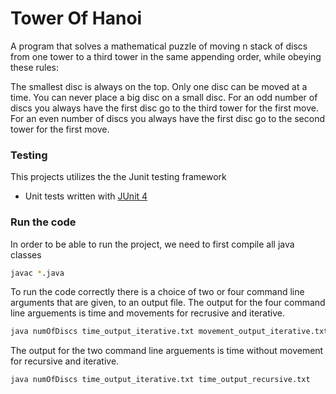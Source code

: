# Tower Of Hanoi
A program that solves a mathematical puzzle of moving n stack of discs from one tower to a third tower in the same appending order, while obeying these rules:
 
 The smallest disc is always on the top.
 Only one disc can be moved at a time.
 You can never place a big disc on a small disc. 
 For an odd number of discs you always have the first disc go to the third tower for the first move.
 For an even number of discs you always have the first disc go to the second tower for the first move.

### Testing
This projects utilizes the the Junit testing framework
* Unit tests written with [JUnit 4](https://junit.org/junit4/)
 
### Run the code

In order to be able to run the project, we need to first compile all java classes
```bash
javac *.java
```

To run the code correctly there is a choice of two or four command line arguments that are given, to an output file. The output for the four command line arguements is time and movements for recrusive and iterative. 

```bash
java numOfDiscs time_output_iterative.txt movement_output_iterative.txt time_output_recursive.txt movement_output_recursive.txt 
```
The output for the two command line arguements is time without movement for recursive and iterative. 
```bash
java numOfDiscs time_output_iterative.txt time_output_recursive.txt
```



